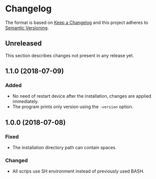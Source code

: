 # Changelog

The format is based on [Keep a Changelog](https://keepachangelog.com/en/1.0.0/) and this project adheres to [Semantic Versioning](https://semver.org/spec/v2.0.0.html).

## Unreleased

This section describes changes not present in any release yet.

## 1.1.0 (2018-07-09)

### Added

* No need of restart device after the installation, changes are applied immediately.
* The program prints only version using the `-version` option.

## 1.0.0 (2018-07-08)

### Fixed

* The installation directory path can contain spaces.

### Changed

* All scrips use SH environment instead of previously used BASH.
